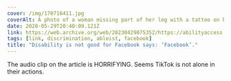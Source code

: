 ```yaml
---
cover: /img/170716411.jpg
coverAlt: A photo of a woman missing part of her leg with a tattoo on her hip
date: 2020-05-29T20:40:09.121Z
link: https://web.archive.org/web/20230429075352/https://abilityaccess.blog/2019/04/08/breaking-news-disability-is-not-good-for-facebook-says-facebook/
tags: [link, discrimination, ableist, facebook]
title: "Disability is not good for Facebook says: ‘Facebook’."
---
```


The audio clip on the article is HORRIFYING. Seems TikTok is not alone in their actions.

